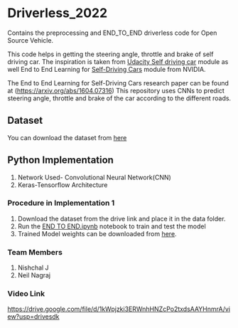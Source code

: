 # Driverless_2022
Contains the preprocessing and END_TO_END driverless code for Open Source Vehicle.

This code helps in getting the steering angle, throttle and brake of self driving car. The inspiration is taken from [Udacity Self driving car](https://github.com/udacity/CarND-Behavioral-Cloning-P3) module as well End to End Learning for [Self-Driving Cars](https://devblogs.nvidia.com/deep-learning-self-driving-cars/) module from NVIDIA.

The End to End Learning for Self-Driving Cars research paper can be found at (https://arxiv.org/abs/1604.07316) This repository uses CNNs to predict steering angle, throttle and brake of the car according to the different roads.

## Dataset
You can download the dataset from [here](https://drive.google.com/file/d/1vkNr3CU1UBSjDHRybQZRwojt6bhdJUys/view?usp=sharing)<br/>

## Python Implementation
1. Network Used- Convolutional Neural Network(CNN)
2. Keras-Tensorflow Architecture

### Procedure in Implementation 1
1. Download the dataset from the drive link and place it in the data folder.  
2. Run the [END TO END.ipynb](https://github.com/amf-it/Driverless_2022_batch/blob/main/END%20TO%20END.ipynb) notebook to train and test the model
3. Trained Model weights can be downloaded from [here](https://drive.google.com/file/d/1G35ssa4Sr5yR_GAJy1kiTSq797St_y92/view?usp=sharing).

### Team Members  
1. Nishchal J  
2. Neil Nagraj

### Video Link   
https://drive.google.com/file/d/1kWpjzki3ERWnhHNZcPo2txdsAAYHnmrA/view?usp=drivesdk

